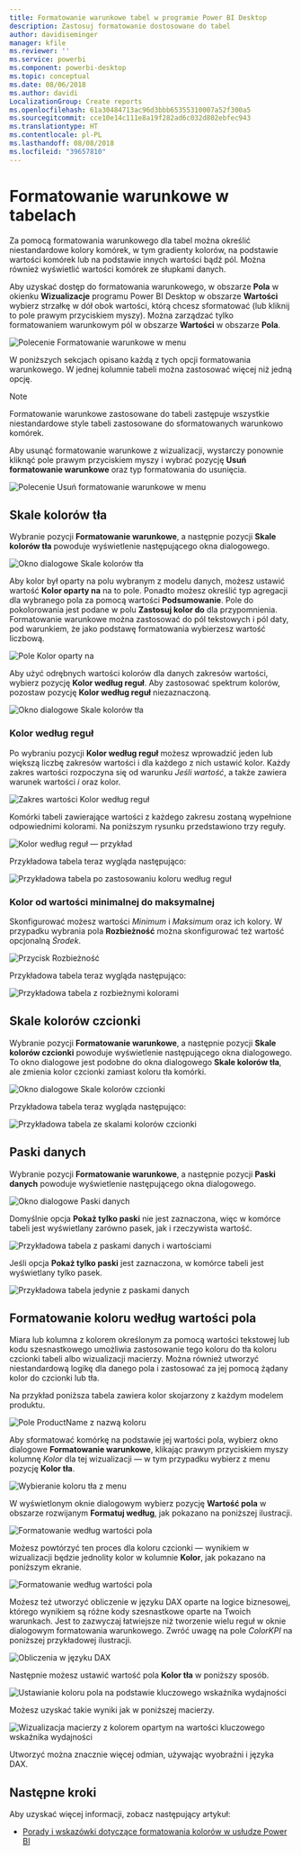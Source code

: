 ```yaml
---
title: Formatowanie warunkowe tabel w programie Power BI Desktop
description: Zastosuj formatowanie dostosowane do tabel
author: davidiseminger
manager: kfile
ms.reviewer: ''
ms.service: powerbi
ms.component: powerbi-desktop
ms.topic: conceptual
ms.date: 08/06/2018
ms.author: davidi
LocalizationGroup: Create reports
ms.openlocfilehash: 61a30484713ac96d3bbb65355310007a52f300a5
ms.sourcegitcommit: cce10e14c111e8a19f282ad6c032d802ebfec943
ms.translationtype: HT
ms.contentlocale: pl-PL
ms.lasthandoff: 08/08/2018
ms.locfileid: "39657810"
---
```

# <a name="conditional-formatting-in-tables"></a>Formatowanie warunkowe w tabelach 
Za pomocą formatowania warunkowego dla tabel można określić niestandardowe kolory komórek, w tym gradienty kolorów, na podstawie wartości komórek lub na podstawie innych wartości bądź pól. Można również wyświetlić wartości komórek ze słupkami danych. 

Aby uzyskać dostęp do formatowania warunkowego, w obszarze **Pola** w okienku **Wizualizacje** programu Power BI Desktop w obszarze **Wartości** wybierz strzałkę w dół obok wartości, którą chcesz sformatować (lub kliknij to pole prawym przyciskiem myszy). Można zarządzać tylko formatowaniem warunkowym pól w obszarze **Wartości** w obszarze **Pola**.

![Polecenie Formatowanie warunkowe w menu](media/desktop-conditional-table-formatting/table-formatting-0-popup-menu.png)

W poniższych sekcjach opisano każdą z tych opcji formatowania warunkowego. W jednej kolumnie tabeli można zastosować więcej niż jedną opcję.

> [!NOTE]
> Formatowanie warunkowe zastosowane do tabeli zastępuje wszystkie niestandardowe style tabeli zastosowane do sformatowanych warunkowo komórek.

Aby usunąć formatowanie warunkowe z wizualizacji, wystarczy ponownie kliknąć pole prawym przyciskiem myszy i wybrać pozycję **Usuń formatowanie warunkowe** oraz typ formatowania do usunięcia.

![Polecenie Usuń formatowanie warunkowe w menu](media/desktop-conditional-table-formatting/table-formatting-1-remove.png)

## <a name="background-color-scales"></a>Skale kolorów tła

Wybranie pozycji **Formatowanie warunkowe**, a następnie pozycji **Skale kolorów tła** powoduje wyświetlenie następującego okna dialogowego.

![Okno dialogowe Skale kolorów tła](media/desktop-conditional-table-formatting/table-formatting-1-default-dialog.png)

Aby kolor był oparty na polu wybranym z modelu danych, możesz ustawić wartość **Kolor oparty na** na to pole. Ponadto możesz określić typ agregacji dla wybranego pola za pomocą wartości **Podsumowanie**. Pole do pokolorowania jest podane w polu **Zastosuj kolor do** dla przypomnienia. Formatowanie warunkowe można zastosować do pól tekstowych i pól daty, pod warunkiem, że jako podstawę formatowania wybierzesz wartość liczbową.

![Pole Kolor oparty na](media/desktop-conditional-table-formatting/table-formatting-1-apply-color-to.png)

Aby użyć odrębnych wartości kolorów dla danych zakresów wartości, wybierz pozycję **Kolor według reguł**. Aby zastosować spektrum kolorów, pozostaw pozycję **Kolor według reguł** niezaznaczoną. 

![Okno dialogowe Skale kolorów tła](media/desktop-conditional-table-formatting/table-formatting-1-color-by-rules-dialog.png)

### <a name="color-by-rules"></a>Kolor według reguł

Po wybraniu pozycji **Kolor według reguł** możesz wprowadzić jeden lub większą liczbę zakresów wartości i dla każdego z nich ustawić kolor.  Każdy zakres wartości rozpoczyna się od warunku *Jeśli wartość*, a także zawiera warunek wartości *i* oraz kolor.

![Zakres wartości Kolor według reguł](media/desktop-conditional-table-formatting/table-formatting-1-color-by-rules-if-value.png)

Komórki tabeli zawierające wartości z każdego zakresu zostaną wypełnione odpowiednimi kolorami. Na poniższym rysunku przedstawiono trzy reguły.

![Kolor według reguł — przykład](media/desktop-conditional-table-formatting/table-formatting-1-color-by-rules.png)

Przykładowa tabela teraz wygląda następująco:

![Przykładowa tabela po zastosowaniu koloru według reguł](media/desktop-conditional-table-formatting/table-formatting-1-color-by-rules-table.png)


### <a name="color-minimum-to-maximum"></a>Kolor od wartości minimalnej do maksymalnej

Skonfigurować możesz wartości *Minimum* i *Maksimum* oraz ich kolory. W przypadku wybrania pola **Rozbieżność** można skonfigurować też wartość opcjonalną *Środek*.

![Przycisk Rozbieżność](media/desktop-conditional-table-formatting/table-formatting-1-diverging.png)

Przykładowa tabela teraz wygląda następująco:

![Przykładowa tabela z rozbieżnymi kolorami](media/desktop-conditional-table-formatting/table-formatting-1-diverging-table.png)

## <a name="font-color-scales"></a>Skale kolorów czcionki

Wybranie pozycji **Formatowanie warunkowe**, a następnie pozycji **Skale kolorów czcionki** powoduje wyświetlenie następującego okna dialogowego. To okno dialogowe jest podobne do okna dialogowego **Skale kolorów tła**, ale zmienia kolor czcionki zamiast koloru tła komórki.

![Okno dialogowe Skale kolorów czcionki](media/desktop-conditional-table-formatting/table-formatting-2-diverging.png)

Przykładowa tabela teraz wygląda następująco:

![Przykładowa tabela ze skalami kolorów czcionki](media/desktop-conditional-table-formatting/table-formatting-2-table.png)

## <a name="data-bars"></a>Paski danych

Wybranie pozycji **Formatowanie warunkowe**, a następnie pozycji **Paski danych** powoduje wyświetlenie następującego okna dialogowego. 

![Okno dialogowe Paski danych](media/desktop-conditional-table-formatting/table-formatting-3-default.png)

Domyślnie opcja **Pokaż tylko paski** nie jest zaznaczona, więc w komórce tabeli jest wyświetlany zarówno pasek, jak i rzeczywista wartość.

![Przykładowa tabela z paskami danych i wartościami](media/desktop-conditional-table-formatting/table-formatting-3-default-table.png)

Jeśli opcja **Pokaż tylko paski** jest zaznaczona, w komórce tabeli jest wyświetlany tylko pasek.

![Przykładowa tabela jedynie z paskami danych](media/desktop-conditional-table-formatting/table-formatting-3-default-table-bars.png)

## <a name="color-formatting-by-field-value"></a>Formatowanie koloru według wartości pola

Miara lub kolumna z kolorem określonym za pomocą wartości tekstowej lub kodu szesnastkowego umożliwia zastosowanie tego koloru do tła koloru czcionki tabeli albo wizualizacji macierzy. Można również utworzyć niestandardową logikę dla danego pola i zastosować za jej pomocą żądany kolor do czcionki lub tła.

Na przykład poniższa tabela zawiera kolor skojarzony z każdym modelem produktu. 

![Pole ProductName z nazwą koloru](media/desktop-conditional-table-formatting/conditional-table-formatting_01.png)

Aby sformatować komórkę na podstawie jej wartości pola, wybierz okno dialogowe **Formatowanie warunkowe**, klikając prawym przyciskiem myszy kolumnę *Kolor* dla tej wizualizacji — w tym przypadku wybierz z menu pozycję **Kolor tła**. 

![Wybieranie koloru tła z menu](media/desktop-conditional-table-formatting/conditional-table-formatting_02.png)

W wyświetlonym oknie dialogowym wybierz pozycję **Wartość pola** w obszarze rozwijanym **Formatuj według**, jak pokazano na poniższej ilustracji.

![Formatowanie według wartości pola](media/desktop-conditional-table-formatting/conditional-table-formatting_03.png)

Możesz powtórzyć ten proces dla koloru czcionki — wynikiem w wizualizacji będzie jednolity kolor w kolumnie **Kolor**, jak pokazano na poniższym ekranie.

![Formatowanie według wartości pola](media/desktop-conditional-table-formatting/conditional-table-formatting_04.png)

Możesz też utworzyć obliczenie w języku DAX oparte na logice biznesowej, którego wynikiem są różne kody szesnastkowe oparte na Twoich warunkach. Jest to zazwyczaj łatwiejsze niż tworzenie wielu reguł w oknie dialogowym formatowania warunkowego. Zwróć uwagę na pole *ColorKPI* na poniższej przykładowej ilustracji.

![Obliczenia w języku DAX](media/desktop-conditional-table-formatting/conditional-table-formatting_05.png)

Następnie możesz ustawić wartość pola **Kolor tła** w poniższy sposób.

![Ustawianie koloru pola na podstawie kluczowego wskaźnika wydajności](media/desktop-conditional-table-formatting/conditional-table-formatting_06.png)

Możesz uzyskać takie wyniki jak w poniższej macierzy.

![Wizualizacja macierzy z kolorem opartym na wartości kluczowego wskaźnika wydajności](media/desktop-conditional-table-formatting/conditional-table-formatting_07.png)

Utworzyć można znacznie więcej odmian, używając wyobraźni i języka DAX.

## <a name="next-steps"></a>Następne kroki
Aby uzyskać więcej informacji, zobacz następujący artykuł:  

* [Porady i wskazówki dotyczące formatowania kolorów w usłudze Power BI](service-tips-and-tricks-for-color-formatting.md)  

